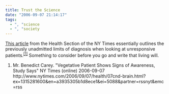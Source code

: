 ```yaml
---
title: Trust the Science
date: "2006-09-07 21:14:17"
tags:
  - ", "science
  - ", "society
---
```

<a href="http://www.nytimes.com/2006/09/07/health/07cnd-brain.html?ex=1315281600&en=a3935305b1d8ece1&ei=5088&partner=rssnyt&emc=rss" title="Vegetative Patient Shows Signs of Awareness, Study Says - New York Times">This article</a> from the Health Section of the NY Times essentially outlines the previously unadmitted limits of diagnosis when looking at unresponsive patients.<sup><a href="http://www.nytimes.com/2006/09/07/health/07cnd-brain.html?ex=1315281600&en=a3935305b1d8ece1&ei=5088&partner=rssnyt&emc=rss" title="Vegetative Patient Shows Signs of Awareness, Study Says - New York Times">[1]</a></sup>  Something to consider before you go and write that living will.

<div class="postrefs"><ol>
<li>Mr. Benedict Carey.  "Vegetative Patient Shows Signs of Awareness, Study Says" NY Times (online) 2006-09-07 http://www.nytimes.com/2006/09/07/health/07cnd-brain.html?ex=1315281600&en=a3935305b1d8ece1&ei=5088&partner=rssnyt&emc=rss</li>
</ol></div>

